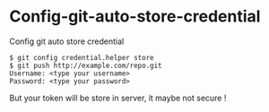 # Config-git-auto-store-credential
Config git auto store credential


```
$ git config credential.helper store
$ git push http://example.com/repo.git
Username: <type your username>
Password: <type your password>
```

But your token will be store in server, it maybe not secure !
